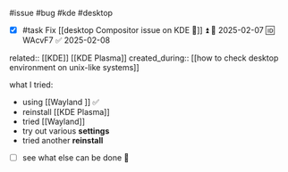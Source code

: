 #issue #bug #kde #desktop

- [x] #task Fix [[desktop Compositor issue on KDE 🐞]] ⏫ 📅 2025-02-07 🆔 WAcvF7 ✅ 2025-02-08

related:: [[KDE]] [[KDE Plasma]]
created_during:: [[how to check desktop environment on unix-like systems]]

what I tried:
- using [[Wayland ]] ✅
- reinstall [[KDE Plasma]]
- tried [[Wayland]]
- try out various **settings**
- tried another **reinstall**

- [ ] see what else can be done 🙈
